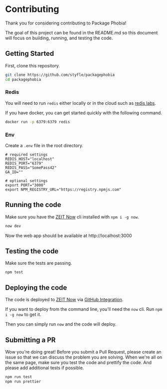# Contributing

Thank you for considering contributing to Package Phobia!

The goal of this project can be found in the README.md so this document will focus on building, running, and testing the code.

## Getting Started

First, clone this repository.

```sh
git clone https://github.com/styfle/packagephobia
cd packagephobia
```

### Redis

You will need to run `redis` either locally or in the cloud such as [redis labs](https://redislabs.com).

If you have docker, you can get started quickly with the following command.

```sh
docker run -p 6379:6379 redis
```

### Env

Create a `.env` file in the root directory.

```
# required settings
REDIS_HOST="localhost"
REDIS_PORT="6379"
REDIS_PASS="SomePass42"
GA_ID=""

# optional settings
export PORT="3000"
export NPM_REGISTRY_URL="https://registry.npmjs.com"
```

## Running the code

Make sure you have the [ZEIT Now](https://zeit.co/now) cli installed with `npm i -g now`.

```sh
now dev
```

Now the web app should be available at http://localhost:3000


## Testing the code

Make sure the tests are passing.

```
npm test
```

## Deploying the code

The code is deployed to [ZEIT Now](https://zeit.co/now) via [GitHub Integration](https://zeit.co/github).

If you want to deploy from the command line, you'll need the `now` cli. Run `npm i -g now` to get it.

Then you can simply run `now` and the code will deploy.

## Submitting a PR

Wow you're doing great! Before you submit a Pull Request, please create an issue so that we can discuss the problem you are solving. When we're all on the same page, make sure you test the code and prettify the code. And please add additional tests if possible.

```sh
npm run test
npm run prettier
```
